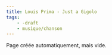 ```yaml
---
title: Louis Prima - Just a Gigolo
tags:
    - -draft
    - musique/chanson
---
```


Page créée automatiquement, mais vide.
